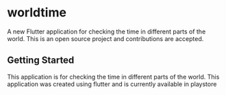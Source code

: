 # worldtime

A new Flutter application for checking the time in different parts of the world. This is an open source project and contributions are accepted.

## Getting Started

This application is for checking the time in different parts of the world. This application was created using flutter and is currently available in playstore
